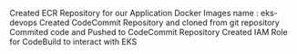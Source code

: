 Created ECR Repository for our Application Docker Images name : eks-devops
Created CodeCommit Repository and cloned from git repository
Commited code and Pushed to CodeCommit Repository
Created IAM Role for CodeBuild to interact with EKS